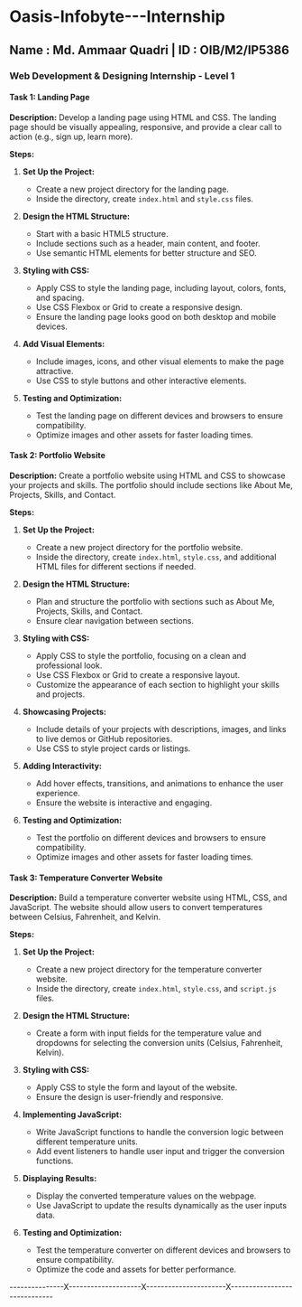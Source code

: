 # Oasis-Infobyte---Internship

## Name : Md. Ammaar Quadri | ID : OIB/M2/IP5386

### Web Development & Designing Internship - Level 1

#### Task 1: Landing Page
**Description:**
Develop a landing page using HTML and CSS. The landing page should be visually appealing, responsive, and provide a clear call to action (e.g., sign up, learn more).

**Steps:**
1. **Set Up the Project:**
   - Create a new project directory for the landing page.
   - Inside the directory, create `index.html` and `style.css` files.

2. **Design the HTML Structure:**
   - Start with a basic HTML5 structure.
   - Include sections such as a header, main content, and footer.
   - Use semantic HTML elements for better structure and SEO.

3. **Styling with CSS:**
   - Apply CSS to style the landing page, including layout, colors, fonts, and spacing.
   - Use CSS Flexbox or Grid to create a responsive design.
   - Ensure the landing page looks good on both desktop and mobile devices.

4. **Add Visual Elements:**
   - Include images, icons, and other visual elements to make the page attractive.
   - Use CSS to style buttons and other interactive elements.

5. **Testing and Optimization:**
   - Test the landing page on different devices and browsers to ensure compatibility.
   - Optimize images and other assets for faster loading times.

#### Task 2: Portfolio Website
**Description:**
Create a portfolio website using HTML and CSS to showcase your projects and skills. The portfolio should include sections like About Me, Projects, Skills, and Contact.

**Steps:**
1. **Set Up the Project:**
   - Create a new project directory for the portfolio website.
   - Inside the directory, create `index.html`, `style.css`, and additional HTML files for different sections if needed.

2. **Design the HTML Structure:**
   - Plan and structure the portfolio with sections such as About Me, Projects, Skills, and Contact.
   - Ensure clear navigation between sections.

3. **Styling with CSS:**
   - Apply CSS to style the portfolio, focusing on a clean and professional look.
   - Use CSS Flexbox or Grid to create a responsive layout.
   - Customize the appearance of each section to highlight your skills and projects.

4. **Showcasing Projects:**
   - Include details of your projects with descriptions, images, and links to live demos or GitHub repositories.
   - Use CSS to style project cards or listings.

5. **Adding Interactivity:**
   - Add hover effects, transitions, and animations to enhance the user experience.
   - Ensure the website is interactive and engaging.

6. **Testing and Optimization:**
   - Test the portfolio on different devices and browsers to ensure compatibility.
   - Optimize images and other assets for faster loading times.

#### Task 3: Temperature Converter Website
**Description:**
Build a temperature converter website using HTML, CSS, and JavaScript. The website should allow users to convert temperatures between Celsius, Fahrenheit, and Kelvin.

**Steps:**
1. **Set Up the Project:**
   - Create a new project directory for the temperature converter website.
   - Inside the directory, create `index.html`, `style.css`, and `script.js` files.

2. **Design the HTML Structure:**
   - Create a form with input fields for the temperature value and dropdowns for selecting the conversion units (Celsius, Fahrenheit, Kelvin).

3. **Styling with CSS:**
   - Apply CSS to style the form and layout of the website.
   - Ensure the design is user-friendly and responsive.

4. **Implementing JavaScript:**
   - Write JavaScript functions to handle the conversion logic between different temperature units.
   - Add event listeners to handle user input and trigger the conversion functions.

5. **Displaying Results:**
   - Display the converted temperature values on the webpage.
   - Use JavaScript to update the results dynamically as the user inputs data.

6. **Testing and Optimization:**
   - Test the temperature converter on different devices and browsers to ensure compatibility.
   - Optimize the code and assets for better performance.

---------------X--------------------X----------------------X-----------------------------
